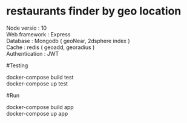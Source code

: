 # restaurants finder by geo location

Node versio : 10  
Web framework : Express  
Database : Mongodb ( geoNear, 2dsphere index )  
Cache : redis ( geoadd, georadius )  
Authentication : JWT  
  
#Testing  
  
docker-compose build test  
docker-compose up test
  
#Run
  
docker-compose build app  
docker-compose up app  
 
